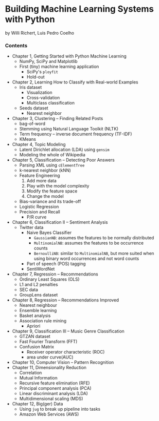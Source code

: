 Building Machine Learning Systems with Python
=============================================

by Willi Richert, Luis Pedro Coelho

### Contents

- Chapter 1, Getting Started with Python Machine Learning
  - NumPy, SciPy and Matplotlib
  - First (tiny) machine learning application
    - SciPy's `ployfit`
	- Hold-out
- Chapter 2, Learning How to Classify with Real-world Examples
  - Iris dataset
    - Visualization
	- Cross-validation
	- Multiclass classification
  - Seeds dataset
    - Nearest neighbor
- Chapter 3, Clustering – Finding Related Posts
  - bag-of-word
  - Stemming using Natural Language Toolkit (NLTK)
  - Term frequency – inverse document frequency (TF-IDF)
  - KMeans
- Chapter 4, Topic Modeling
  - Latent Dirichlet allocation (LDA) using `gensim`
  - Modeling the whole of Wikipedia
- Chapter 5, Classification – Detecting Poor Answers
  - Parsing XML using `cElementTree`
  - k-nearest neighbor (kNN) 
  - Feature Engineering
    1. Add more data
	2. Play with the model complexity
	3. Modify the feature space
	4. Change the model
  - Bias-variance and its trade-off
  - Logistic Regression
  - Precision and Recall
    - P/R curve
- Chapter 6, Classification II – Sentiment Analysis
  - Twitter data
    - Naive Bayes Classifier
	  - `GaussianNB`: assumes the features to be normally distributed
	  - `MultinomialNB`: assumes the features to be occurrence counts
	  - `BernoulliNB`: similar to `MultinomialNB`, but more suited when using binary word occurrences and not word counts
	- Part of speech (POS) tagging
	- SentiWordNet
- Chapter 7, Regression – Recommendations
  - Ordinary Least Squares (OLS)
  - L1 and L2 penalties
  - SEC data
  - GroupLens dataset
- Chapter 8, Regression – Recommendations Improved
  - Nearest neighbour
  - Ensemble learning
  - Basket analysis
  - Association rule mining
	- Apriori
- Chapter 9, Classification III – Music Genre Classification
  - GTZAN dataset
  - Fast Fourier Transform (FFT)
  - Confusion Matrix
    - Receiver operator characteristic (ROC)
    - area under curve(AUC)
- Chapter 10, Computer Vision – Pattern Recognition
- Chapter 11, Dimensionality Reduction
  - Correlation
  - Mutual Information
  - Recursive feature elimination (RFE)
  - Principal component analysis (PCA)
  - Linear discriminant analysis (LDA)
  - Multidimensional scaling (MDS)
- Chapter 12, Big(ger) Data
  - Using `jug` to break up pipeline into tasks
  - Amazon Web Services (AWS)
